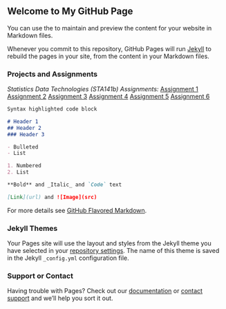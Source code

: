## Welcome to My GitHub Page

You can use the  to maintain and preview the content for your website in Markdown files.

Whenever you commit to this repository, GitHub Pages will run [Jekyll](https://jekyllrb.com/) to rebuild the pages in your site, from the content in your Markdown files.

### Projects and Assignments

_Statistics Data Technologies (STA141b) Assignments:_
[Assignment 1](https://github.com/kathy940411/KathrynChiang/blob/master/assignment1.ipynb)
[Assignment 2](https://github.com/kathy940411/KathrynChiang/blob/master/assignment2.ipynb)
[Assignment 3](https://github.com/kathy940411/KathrynChiang/blob/master/assignment3.ipynb)
[Assignment 4](https://github.com/kathy940411/KathrynChiang/blob/master/assignment4.ipynb)
[Assignment 5](https://github.com/kathy940411/KathrynChiang/blob/master/assignment5.ipynb)
[Assignment 6](https://github.com/kathy940411/KathrynChiang/blob/master/assignment6.ipynb)



```markdown
Syntax highlighted code block

# Header 1
## Header 2
### Header 3

- Bulleted
- List

1. Numbered
2. List

**Bold** and _Italic_ and `Code` text

[Link](url) and ![Image](src)
```

For more details see [GitHub Flavored Markdown](https://guides.github.com/features/mastering-markdown/).

### Jekyll Themes

Your Pages site will use the layout and styles from the Jekyll theme you have selected in your [repository settings](https://github.com/kathy940411/KathrynChiang/settings). The name of this theme is saved in the Jekyll `_config.yml` configuration file.

### Support or Contact

Having trouble with Pages? Check out our [documentation](https://help.github.com/categories/github-pages-basics/) or [contact support](https://github.com/contact) and we’ll help you sort it out.
